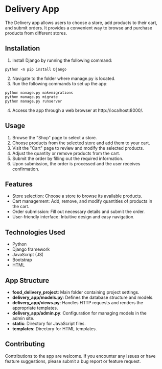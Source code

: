 # Delivery App
The Delivery app allows users to choose a store, add products to their cart, and submit orders. It provides a convenient way to browse and purchase products from different stores.

## Installation
1. Install Django by running the following command:
```
python -m pip install Django
```
2. Navigate to the folder where manage.py is located.
3. Run the following commands to set up the app:
```
python manage.py makemigrations
python manage.py migrate
python manage.py runserver
```
4. Access the app through a web browser at http://localhost:8000/.

## Usage
1. Browse the "Shop" page to select a store.
2. Choose products from the selected store and add them to your cart.
3. Visit the "Cart" page to review and modify the selected products.
4. Adjust the quantity or remove products from the cart.
5. Submit the order by filling out the required information.
6. Upon submission, the order is processed and the user receives confirmation.

## Features
* Store selection: Choose a store to browse its available products.
* Cart management: Add, remove, and modify quantities of products in the cart.
* Order submission: Fill out necessary details and submit the order.
* User-friendly interface: Intuitive design and easy navigation.

## Technologies Used
* Python
* Django framework
* JavaScript (JS)
* Bootstrap
* HTML

## App Structure
* **food_delivery_project**: Main folder containing project settings.
* **delivery_app/models.py**: Defines the database structure and models.
* **delivery_app/views.py**: Handles HTTP requests and renders the appropriate templates.
* **delivery_app/admin.py**: Configuration for managing models in the admin site.
* **static**: Directory for JavaScript files.
* **templates**: Directory for HTML templates.

## Contributing
Contributions to the app are welcome. If you encounter any issues or have feature suggestions, please submit a bug report or feature request.